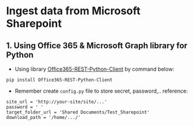 # Ingest data from Microsoft Sharepoint

## 1. Using Office 365 & Microsoft Graph library for Python

- Using library [Office365-REST-Python-Client](https://github.com/vgrem/Office365-REST-Python-Client) by command below:
```
pip install Office365-REST-Python-Client
```

- Remember create `config.py` file to store secret, password,.. reference:

```
site_url = 'http://your-site/site/...'
password = ' '
target_folder_url = 'Shared Documents/Test_Sharepoint'
download_path = '/home/.../'
```